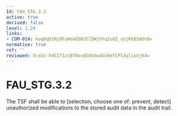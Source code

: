 ```yaml
---
Id: FAU_STG.3.2
active: true
derived: false
level: 1.24
links:
- COM-014: koqHqbINjOFuWdaEO8JClDWjVYqIuOZ_uSjKkBIWdn0=
normative: true
ref: ''
reviewed: 5csUs-h4CIf1zcBfBxvQGVUdwdGsRefCPl4qliuVjK4=
---
```


# FAU_STG.3.2

The TSF shall be able to [selection, choose one of: prevent, detect] unauthorized modifications to the stored audit data in the audit trail.